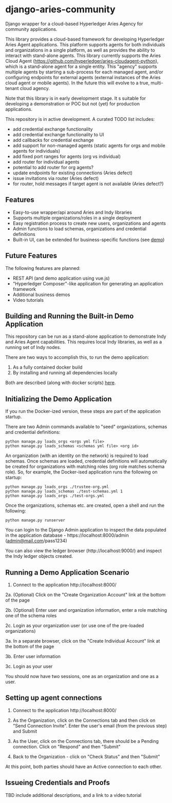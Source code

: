 # django-aries-community

Django wrapper for a cloud-based Hyperledger Aries Agency for community applications.

This library provides a cloud-based framework for developing Hyperledger Aries Agent applications.  This platform supports agents for both individuals and organizations in a single platform, as well as provides the ability to interact with stand-alone agents.  This library currently supports the Aries Cloud Agent (https://github.com/hyperledger/aries-cloudagent-python), which is a
stand-alone agent for a single entity.  This "agency" supports multiple agents by starting a sub-process for each managed agent, 
and/or configuring endpoints for external agents (external instances of the Aries cloud agent or mobile agents).  In the future
this will evolve to a true, multi-tenant cloud agency.

Note that this library is in early development stage.  It s suitable for developing a demonstration or POC but not (yet) for production applications.


This repository is in active development.  A curated TODO list includes:

- add credential exchange functionality
- add credential exchange functionality to UI
- add callbacks for credential exchange
- add support for non-managed agents (static agents for orgs and mobile agents for individuals)
- add fixed port ranges for agents (org vs individual)
- add router for individual agents
- potential to add router for org agents?
- update endpoints for existing connections (Aries defect)
- issue invitations via router (Aries defect)
- for router, hold messages if target agent is not available (Aries defect?)


## Features

- Easy-to-use wrapper/api around Aries and Indy libraries
- Supports multiple organizations/roles in a single deployment
- Easy registration process to create new users, organizations and agents
- Admin functions to load schemas, organizations and credential definitions
- Built-in UI, can be extended for business-specific functions (see [demo](https://github.com/AnonSolutions/aries-community-demo))


## Future Features

The following features are planned:

- REST API (and demo application using vue.js)
- "Hyperledger Composer"-like application for generating an application framework
- Additional business demos
- Video tutorials


## Building and Running the Built-in Demo Application

This repository can be run as a stand-alone application to demonstrate Indy and Aries Agent capabilities.  This requires local Indy libraries, as well as a running set of Indy nodes.

There are two ways to accomplish this, to run the demo application:

1. As a fully contained docker build
2. By installing and running all dependencies locally

Both are described (along with docker scripts) [here](./docker).


## Initializing the Demo Application

If you run the Docker-ized version, these steps are part of the application startup.

There are two Admin commands available to "seed" organizations, schemas and credential definitions:

```
python manage.py loads_orgs <orgs yml file>
python manage.py loads_schemas <schemas yml file> <org id>
```

An organization (with an identity on the network) is required to load schemas.  Once schemas are loaded, credential definitions will automatically be created for organizations with matching roles (org role matches schema role).  So, for example, the Docker-ised application runs the following on startup:

```
python manage.py loads_orgs ./trustee-org.yml
python manage.py loads_schemas ./test-schemas.yml 1
python manage.py loads_orgs ./test-orgs.yml
```

Once the organizations, schemas etc. are created, open a shell and run the following:

```
python manage.py runserver
```

You can login to the Django Admin application to inspect the data populated in the application database - https://localhost:8000/admin (admin@mail.com/pass1234)

You can also view the ledger browser (http://localhost:9000/) and inspect the Indy ledger objects created.


## Running a Demo Application Scenario

1. Connect to the application http://localhost:8000/

2a. (Optional) Click on the "Create Organization Account" link at the bottom of the page

2b. (Optional) Enter user and organization information, enter a role matching one of the schema roles

2c. Login as your organization user (or use one of the pre-loaded organizations)

3a. In a separate browser, click on the "Create Individual Account" link at the bottom of the page

3b. Enter user information

3c. Login as your user

You should now have two sessions, one as an organization and one as a user.


## Setting up agent connections

1. Connect to the application http://localhost:8000/

2. As the Organization, click on the Connections tab and then click on "Send Connection Invite".  Enter the user's email (from the previous step) and Submit

3. As the User, click on the Connections tab, there should be a Pending connection. Click on "Respond" and then "Submit"

4. Back to the Organization - click on "Check Status" and then "Submit"

At this point, both parties should have an Active connection to each other.


## Issueing Credentials and Proofs

TBD include additional descriptions, and a link to a video tutorial

